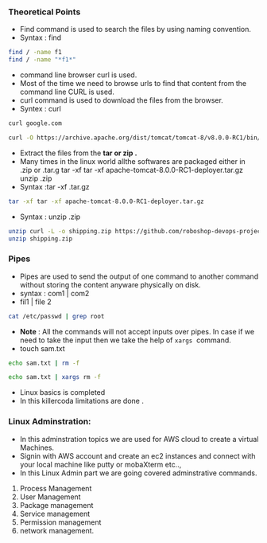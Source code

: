 ### Theoretical Points
- Find command is used to search the files by using naming convention.
- Syntax : find <which-location-find> <search-critria>

```bash
find / -name f1
find / -name "*f1*"
```
- command line browser curl is used.
- Most of the time we need to browse urls to find that content from the command line CURL is used.
- curl command is used to download the files from the browser.
- Syntex : curl <url>
```bash
curl google.com
```

```bash
curl -O https://archive.apache.org/dist/tomcat/tomcat-8/v8.0.0-RC1/bin/apache-tomcat-8.0.0-RC1-deployer.tar.gz
```
- Extract the files from the **tar or zip .**
- Many times in the linux world allthe softwares are packaged either in .zip or .tar.g
tar -xf tar -xf apache-tomcat-8.0.0-RC1-deployer.tar.gz
unzip <filename>.zip
- Syntax :tar -xf <filename>.tar.gz
```bash
tar -xf tar -xf apache-tomcat-8.0.0-RC1-deployer.tar.gz
```
- Syntax : unzip <file name>.zip

```bash
unzip curl -L -o shipping.zip https://github.com/roboshop-devops-project/shipping/archive/refs/heads/main.zip
unzip shipping.zip
```

### Pipes
- Pipes are used to send the output of one command to another command without storing the content anyware physically on disk.
- syntax : com1 | com2
- fil1 | file 2

```bash
cat /etc/passwd | grep root
```
- **Note**
: All the commands will not accept inputs over pipes. In case if we need to take the input then we take the help of `xargs`
 command.
- touch sam.txt

```bash
echo sam.txt | rm -f
```

```bash
echo sam.txt | xargs rm -f
```

- Linux basics is completed
- In this killercoda limitations are done .
### Linux Adminstration:
- In this adminstration topics we are used for AWS cloud to create a virtual Machines.
- Signin with AWS account and create an ec2 instances and connect with your local machine like putty or mobaXterm etc..,
- In this Linux Admin part we are going covered adminstrative commands.
1. Process Management
2. User Management
3. Package management
4. Service management
5. Permission management
6. network management.
